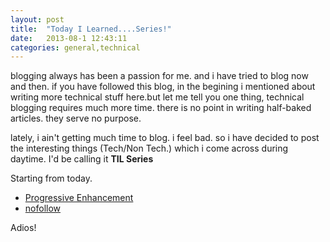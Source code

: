 ```yaml
---
layout: post
title:  "Today I Learned....Series!"
date:   2013-08-1 12:43:11
categories: general,technical
---
```

blogging always has been a passion for me. and i have tried to blog now and then. if you have followed this blog, in the begining i mentioned about writing more technical stuff here.but let me tell you one thing, technical blogging requires much more time. there is no point in writing half-baked articles. they serve no purpose. 

lately, i ain't getting much time to blog. i feel bad. so i have decided to post the interesting things (Tech/Non Tech.) which i come across during daytime. I'd be calling it **TIL Series**

Starting from today.

* [Progressive Enhancement](http://en.wikipedia.org/wiki/Progressive_enhancement)
* [nofollow](http://en.wikipedia.org/wiki/Nofollow) 



Adios!

[old blog]:  http://pratiktechi.blogspot.com
